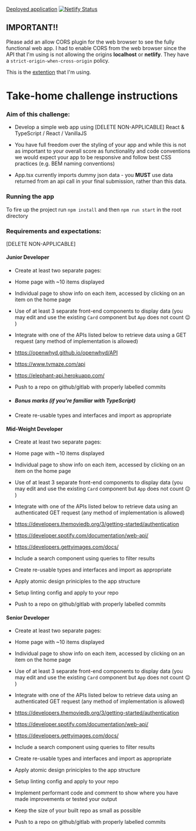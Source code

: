 [Deployed application](https://fx-digital-web-app.netlify.app)   [![Netlify Status](https://api.netlify.com/api/v1/badges/816aec30-5dec-4882-879d-163775020930/deploy-status)](https://app.netlify.com/sites/sparkling-taffy-52238b/deploys)

## IMPORTANT!!

Please add an allow CORS plugin for the web browser to see the fully functional web app. I had to enable CORS from the web browser since the API that I'm using is not allowing the origins **localhost** or **netlify**.  They have a `strict-origin-when-cross-origin` policy.

This is the [extention](https://chrome.google.com/webstore/detail/allow-cors-access-control/lhobafahddgcelffkeicbaginigeejlf?hl=en) that I'm using.

  

# Take-home challenge instructions

  

### Aim of this challenge:

  

- Develop a simple web app using [DELETE NON-APPLICABLE] React & TypeScript / React / VanillaJS

- You have full freedom over the styling of your app and while this is not as important to your overall score as functionality and code conventions we would expect your app to be responsive and follow best CSS practices (e.g. BEM naming conventions)

- App.tsx currently imports dummy json data - you **MUST** use data returned from an api call in your final submission, rather than this data.

  

### Running the app

  

To fire up the project run `npm install` and then `npm run start` in the root directory

  
  

### Requirements and expectations:

[DELETE NON-APPLICABLE]

#### Junior Developer

- Create at least two separate pages:

- Home page with ~10 items displayed

- Individual page to show info on each item, accessed by clicking on an item on the home page

- Use of at least 3 separate front-end components to display data (you may edit and use the existing `Card` component but `App` does not count 😉 )

- Integrate with one of the APIs listed below to retrieve data using a GET request (any method of implementation is allowed)

- https://openwhyd.github.io/openwhyd/API

- https://www.tvmaze.com/api

- https://elephant-api.herokuapp.com/

- Push to a repo on github/gitlab with properly labelled commits

- ##### Bonus marks (if you're familiar with TypeScript)

- Create re-usable types and interfaces and import as appropriate

  

#### Mid-Weight Developer

- Create at least two separate pages:

- Home page with ~10 items displayed

- Individual page to show info on each item, accessed by clicking on an item on the home page

- Use of at least 3 separate front-end components to display data (you may edit and use the existing `Card` component but `App` does not count 😉 )

- Integrate with one of the APIs listed below to retrieve data using an authenticated GET request (any method of implementation is allowed)

- https://developers.themoviedb.org/3/getting-started/authentication

- https://developer.spotify.com/documentation/web-api/

- https://developers.gettyimages.com/docs/

- Include a search component using queries to filter results

- Create re-usable types and interfaces and import as appropriate

- Apply atomic design priniciples to the app structure

- Setup linting config and apply to your repo

- Push to a repo on github/gitlab with properly labelled commits

  

#### Senior Developer

- Create at least two separate pages:

- Home page with ~10 items displayed

- Individual page to show info on each item, accessed by clicking on an item on the home page

- Use of at least 3 separate front-end components to display data (you may edit and use the existing `Card` component but `App` does not count 😉 )

- Integrate with one of the APIs listed below to retrieve data using an authenticated GET request (any method of implementation is allowed)

- https://developers.themoviedb.org/3/getting-started/authentication

- https://developer.spotify.com/documentation/web-api/

- https://developers.gettyimages.com/docs/

- Include a search component using queries to filter results

- Create re-usable types and interfaces and import as appropriate

- Apply atomic design priniciples to the app structure

- Setup linting config and apply to your repo

- Implement performant code and comment to show where you have made improvements or tested your output

- Keep the size of your built repo as small as possible

- Push to a repo on github/gitlab with properly labelled commits